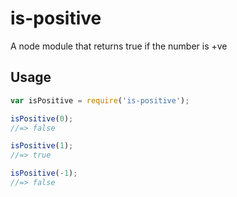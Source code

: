 # is-positive
A node module that returns true if the number is +ve

## Usage

```js
var isPositive = require('is-positive');

isPositive(0);
//=> false

isPositive(1);
//=> true

isPositive(-1);
//=> false
```
